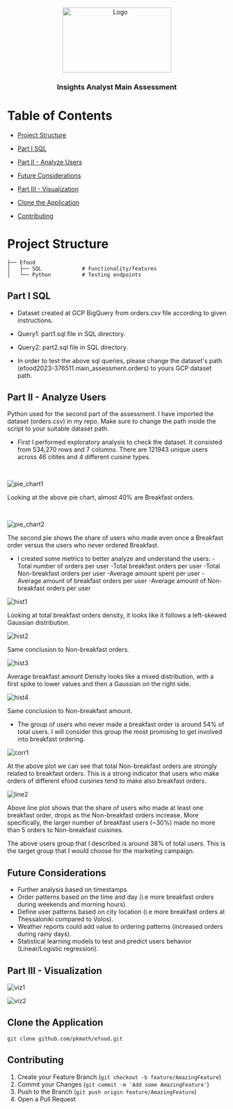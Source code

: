 <br />
<p align="center">
  <a>
    <img src="https://thetotalbusiness.com/wp-content/uploads/2020/11/efood-the-total-business.png" alt="Logo" width="250" height="150">
  </a>
  <h3 align="center">Insights Analyst Main Assessment</h3>
</p>

# Table of Contents

* [Project Structure](#project-structure)
* [Part I SQL](#part-i–sql)
* [Part II - Analyze Users](#use-the-api)
* [Future Considerations](#future-considerations)

* [Part III - Visualization](#future-considerations)

* [Clone the Application](#clone-the-application)
* [Contributing](#contributing)





# Project Structure


    ├── Efood                    
    │   ├── SQL             # Functionality/features
    │   └── Python          # Testing endpoints  

    


## Part I SQL 



* Dataset created at GCP BigQuery from orders.csv file according to given instructions.

* Query1: part1.sql file in SQL directory.

* Query2: part2.sql file in SQL directory.

* In order to test the above sql queries, please change the dataset's path (efood2023-376511.main_assessment.orders) to yours GCP dataset path.


## Part II - Analyze Users

Python used for the second part of the assessment. I have imported the dataset (orders.csv) in my repo. Make sure to change the path inside the script to your suitable dataset path.

* First I performed exploratory analysis to check the dataset. It consisted from 534,270 rows and 7 columns. There are 121943 unique users across 46 citites and 4 different cuisine types. 

<br />

![pie_chart1](https://user-images.githubusercontent.com/36280746/216691126-ed675005-e0eb-4468-b0ee-e2d797c14311.png)

Looking at the above pie chart, almost 40% are Breakfast orders.

<br />

![pie_chart2](https://user-images.githubusercontent.com/36280746/216691422-e77261a8-e529-415b-9caa-8634669df3f4.png)

The second pie shows the share of users who made even once a Breakfast order versus the users who never ordered Breakfast.

* I created some metrics to better analyze and understand the users:
-Total number of orders per user
-Total breakfast orders per user
-Total Non-breakfast orders per user
-Average amount spent per user 
-Average amount of breakfast orders per user
-Average amount of Non-breakfast orders per user

![hist1](https://user-images.githubusercontent.com/36280746/216692327-c7ba7934-af32-47a8-a744-fce8a1349fa1.png)

Looking at total breakfast orders density, it looks like it follows a left-skewed Gaussian distribution.

![hist2](https://user-images.githubusercontent.com/36280746/216693301-9138051f-56ad-4a1b-9d47-4b0247c9deec.png)

Same conclusion to Non-breakfast orders.

![hist3](https://user-images.githubusercontent.com/36280746/216693717-9c44963e-04db-4149-ade8-231de3a95091.png)

Average breakfast amount Density looks like a mixed distribution, with a first spike to lower values and then a Gaussian on the right side.


![hist4](https://user-images.githubusercontent.com/36280746/216694214-e8bd1ef9-a16b-47fe-90af-4904dba30468.png)

Same conclusion to Non-breakfast amount.


* The group of users who never made a breakfast order is around 54% of total users. I will consider this group the most promising to get involved into breakfast ordering.


![corr1](https://user-images.githubusercontent.com/36280746/216695030-b0a7d415-230f-4093-b6a9-d95cdfa33f8e.png)

At the above plot we can see that total Non-breakfast orders are strongly related to breakfast orders.
This is a strong indicator that users who make orders of different efood cuisines tend to make also breakfast orders.


![line2](https://user-images.githubusercontent.com/36280746/216697224-6fb77ded-2f1e-4274-8102-4ef6da1d0936.png)

Above line plot shows that the share of users who made at least one breakfast order, drops as the Non-breakfast orders increase.
More specifically, the larger number of breakfast users (~30%) made no more than 5 orders to Non-breakfast cuisines.

The above users group that I described is around 38% of total users. This is the target group that I would choose for the marketing campaign. 


## Future Considerations

* Further analysis based on timestamps 
* Order patterns based on the time and day (i.e more breakfast orders during weekends and morning hours).
* Define user patterns based on city location (i.e more breakfast orders at Thessaloniki compared to Volos).
* Weather reports could add value to ordering patterns (increased orders during rainy days).
* Statistical learning models to test and predict users behavior (Linear/Logistic regression).


## Part III - Visualization

![viz1](https://user-images.githubusercontent.com/36280746/216702320-0add1981-df24-42df-90f1-1e46e980ae44.png)


![viz2](https://user-images.githubusercontent.com/36280746/216702546-bbfeda23-6265-4d01-83c7-1fa5c9ff9542.png)



## Clone the Application

``
git clone github.com/pkmath/efood.git
``


## Contributing

1. Create your Feature Branch (`git checkout -b feature/AmazingFeature`)
3. Commit your Changes (`git commit -m 'Add some AmazingFeature'`)
4. Push to the Branch (`git push origin feature/AmazingFeature`)
5. Open a Pull Request
